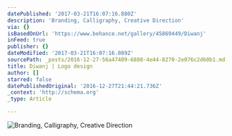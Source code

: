 ```yaml
---
datePublished: '2017-03-21T16:07:16.880Z'
description: 'Branding, Calligraphy, Creative Direction'
via: {}
isBasedOnUrl: 'https://www.behance.net/gallery/45869449/Diwanj'
inFeed: true
publisher: {}
dateModified: '2017-03-21T16:07:16.089Z'
sourcePath: _posts/2016-12-27-56a47409-6880-4e44-8270-2e076c2d60b1.md
title: Diwanj | Logo design
author: []
starred: false
datePublishedOriginal: '2016-12-27T21:44:21.736Z'
_context: 'http://schema.org'
_type: Article

---
```

![Branding, Calligraphy, Creative Direction](https://the-grid-user-content.s3-us-west-2.amazonaws.com/07baf46d-52f9-4c5f-bc7b-6ab7798beb46.png)
